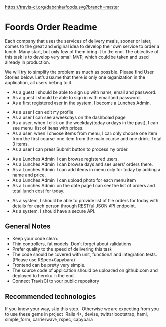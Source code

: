 https://travis-ci.org/dabonka/foods.svg?branch=master
<h1>Foords Order Readme</h1>

<p>Each company that uses the services of delivery meals, sooner or later, comes to the great and original idea to develop their own service to order a lunch. Many start, but only few of them bring it to the end. The objective of this task is to develop very small MVP, which could be taken and used already in production. </p>
 
<p>We will try to simplify the problem as much as possible. Please find User Stories below. Let’s assume that there is only one organization in the application, all users belong to it. </p>
<ul>
<li>As a guest I should be able to sign up with name, email and password. </li>
<li>As a guest I should be able to sign in with email and password. </li>
<li>As a first registered user in the system, I become a Lunches Admin.</li> 
</ul>
<ul>
<li>As a user I can edit my profile </li>
<li>As a user I can see a weekdays on the dashboard page </li>
<li>As a user, when I click on the weekday(today or days in the past), I can see menu ­ list of items with prices. </li>
<li>As a user, when I choose items from menu, I can only choose one item from the first course, one item from the main course and one drink. Total 3 items.</li>
<li>As a user I can press Submit button to process my order. </li>
</ul>
<ul> 
<li>As a Lunches Admin, I can browse registered users. </li>
<li>As a Lunches Admin, I can browse days and see users’ orders there. </li>
<li>As a Lunches Admin, I can add items in menu only for today by adding a name and price. </li>
<li>As a Lunches Admin, I can upload photo for each menu item </li>
<li>As a Lunches Admin, on the date page I can see the list of orders and total lunch cost for today.  </li>
</ul>
<ul>
<li>As a system, I should be able to provide list of the orders for today with details for each person through RESTful JSON API endpoint. </li>
<li>As a system, I should have a secure API. </li>
</ul>

<h2>General Notes</h2> 
<ul>
<li>Keep your code clean.  </li>
<li>Thin controllers, fat models. Don’t forget about validations </li>
<li>Prefer quality to the speed of delivering this task </li>
<li>The code should be covered with unit, functional and integration tests. (Please use RSpec+Capybara) </li>
<li>Front­end can be pretty very simple. </li>
<li>The source code of application should be uploaded on github.com and deployed to heroku in the end. </li>
<li>Connect Travis­CI to your public repository </li>
</ul>
<h2>Recommended technologies </h2>
<p>If you know your way, skip this step. ​ Otherwise we are expecting from you to use these gems in project ­ Rails 4+, devise, twitter bootstrap, haml, simple_form, carrierwave, rspec, capybara </p>
